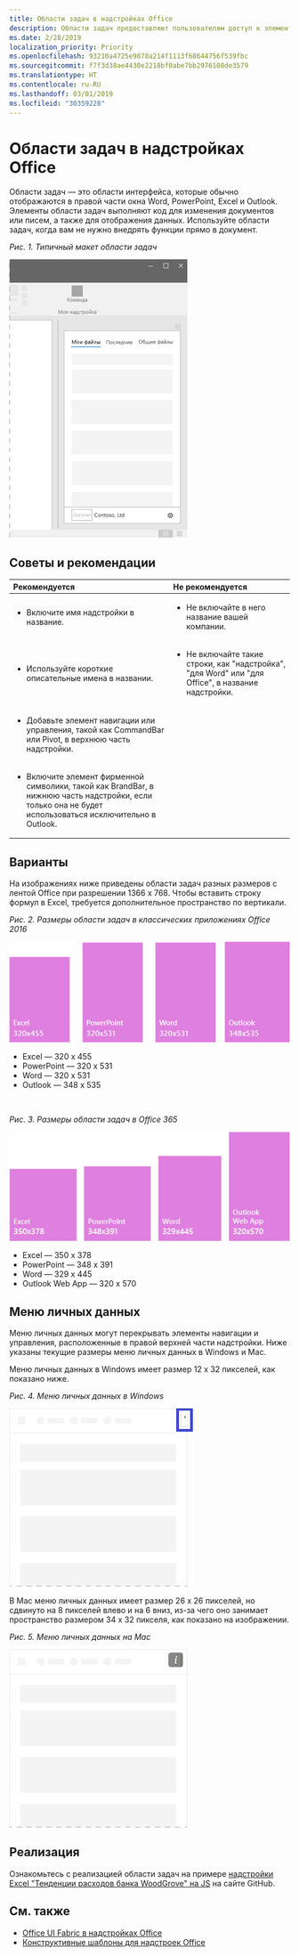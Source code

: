 ```yaml
---
title: Области задач в надстройках Office
description: Области задач предоставляют пользователям доступ к элементам управления интерфейсом, которые выполняют код для изменения документов или сообщений электронной почты, а также для отображения данных из источника данных.
ms.date: 2/28/2019
localization_priority: Priority
ms.openlocfilehash: 93210a4725e9878a214f1113f68644756f539fbc
ms.sourcegitcommit: f7f3d38ae4430e2218bf0abe7bb2976108de3579
ms.translationtype: HT
ms.contentlocale: ru-RU
ms.lasthandoff: 03/01/2019
ms.locfileid: "30359228"
---
```

# <a name="task-panes-in-office-add-ins"></a>Области задач в надстройках Office
 
Области задач — это области интерфейса, которые обычно отображаются в правой части окна Word, PowerPoint, Excel и Outlook. Элементы области задач выполняют код для изменения документов или писем, а также для отображения данных. Используйте области задач, когда вам не нужно внедрять функции прямо в документ.

*Рис. 1. Типичный макет области задач*

![Типичный макет области задач](../images/overview-with-app-task-pane.png)

## <a name="best-practices"></a>Советы и рекомендации

|**Рекомендуется**|**Не рекомендуется**|
|:-----|:--------|
|<ul><li>Включите имя надстройки в название.</li></ul>|<ul><li>Не включайте в него название вашей компании.</li></ul>|
|<ul><li>Используйте короткие описательные имена в названии.</li></ul>|<ul><li>Не включайте такие строки, как "надстройка", "для Word" или "для Office", в название надстройки.</li></ul>|
|<ul><li>Добавьте элемент навигации или управления, такой как CommandBar или Pivot, в верхнюю часть надстройки.</li></ul>||
|<ul><li>Включите элемент фирменной символики, такой как BrandBar, в нижнюю часть надстройки, если только она не будет использоваться исключительно в Outlook.</li></ul>||


## <a name="variants"></a>Варианты

На изображениях ниже приведены области задач разных размеров с лентой Office при разрешении 1366 x 768. Чтобы вставить строку формул в Excel, требуется дополнительное пространство по вертикали.  

*Рис. 2. Размеры области задач в классических приложениях Office 2016*

![Размеры области задач в классических приложениях при разрешении 1366 x 768](../images/add-in-taskpane-sizes-desktop.png)

- Excel — 320 x 455
- PowerPoint — 320 x 531
- Word — 320 x 531
- Outlook — 348 x 535

<br/>

*Рис. 3. Размеры области задач в Office 365*

![Размеры области задач в классических приложениях при разрешении 1366 x 768](../images/add-in-taskpane-sizes-online.png)

- Excel — 350 x 378
- PowerPoint — 348 x 391
- Word — 329 x 445
- Outlook Web App — 320 x 570

## <a name="personality-menu"></a>Меню личных данных

Меню личных данных могут перекрывать элементы навигации и управления, расположенные в правой верхней части надстройки. Ниже указаны текущие размеры меню личных данных в Windows и Mac.

Меню личных данных в Windows имеет размер 12 x 32 пикселей, как показано ниже.

*Рис. 4. Меню личных данных в Windows*

![Меню личных данных на компьютере с Windows](../images/personality-menu-win.png)

В Mac меню личных данных имеет размер 26 x 26 пикселей, но сдвинуто на 8 пикселей влево и на 6 вниз, из-за чего оно занимает пространство размером 34 x 32 пикселя, как показано на изображении.

*Рис. 5. Меню личных данных на Mac*

![Меню личных данных на Mac](../images/personality-menu-mac.png)

## <a name="implementation"></a>Реализация

Ознакомьтесь с реализацией области задач на примере [надстройки Excel "Тенденции расходов банка WoodGrove" на JS](https://github.com/OfficeDev/Excel-Add-in-WoodGrove-Expense-Trends) на сайте GitHub. 


## <a name="see-also"></a>См. также

- [Office UI Fabric в надстройках Office](office-ui-fabric.md) 
- [Конструктивные шаблоны для надстроек Office](../design/ux-design-pattern-templates.md)

